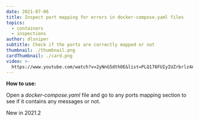 ```yaml
---
date: 2021-07-06
title: Inspect port mapping for errors in docker-compose.yaml files
topics:
  - containers
  - inspections
author: dlsniper
subtitle: Check if the ports are correctly mapped or not
thumbnail: ./thumbnail.png
cardThumbnail: ./card.png
video: >-
  https://www.youtube.com/watch?v=2yNnG5dth0E&list=PLQ176FUIyIUZrbrlz4AY1V8VzBJKZyVlW&index=61
---
```


**How to use:**

Open a _docker-compose.yaml_ file and go to any ports mapping section to see if it contains any messages or not.

<span class="tag is-rounded">New in 2021.2</span>
